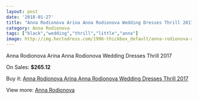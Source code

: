 ```yaml
---
layout: post
date: '2018-01-27'
title: "Anna Rodionova Arina Anna Rodionova Wedding Dresses Thrill 2017"
category: Anna Rodionova
tags: ["black","wedding","thrill","little","anna"]
image: http://img.hectodress.com/1996-thickbox_default/anna-rodionova-arina-anna-rodionova-wedding-dresses-thrill-2013.jpg
---
```

Anna Rodionova Arina Anna Rodionova Wedding Dresses Thrill 2017

On Sales: **$265.12**
<a href="https://www.hectodress.com/anna-rodionova/1253-anna-rodionova-arina-anna-rodionova-wedding-dresses-thrill-2013.html"><amp-img layout="responsive" width="600" height="600" src="//img.hectodress.com/1996-thickbox_default/anna-rodionova-arina-anna-rodionova-wedding-dresses-thrill-2013.jpg" alt="Anna Rodionova Arina Anna Rodionova Wedding Dresses Thrill 2017 0" /></a>
<a href="https://www.hectodress.com/anna-rodionova/1253-anna-rodionova-arina-anna-rodionova-wedding-dresses-thrill-2013.html"><amp-img layout="responsive" width="600" height="600" src="//img.hectodress.com/1998-thickbox_default/anna-rodionova-arina-anna-rodionova-wedding-dresses-thrill-2013.jpg" alt="Anna Rodionova Arina Anna Rodionova Wedding Dresses Thrill 2017 1" /></a>
<a href="https://www.hectodress.com/anna-rodionova/1253-anna-rodionova-arina-anna-rodionova-wedding-dresses-thrill-2013.html"><amp-img layout="responsive" width="600" height="600" src="//img.hectodress.com/1997-thickbox_default/anna-rodionova-arina-anna-rodionova-wedding-dresses-thrill-2013.jpg" alt="Anna Rodionova Arina Anna Rodionova Wedding Dresses Thrill 2017 2" /></a>

Buy it: [Anna Rodionova Arina Anna Rodionova Wedding Dresses Thrill 2017](https://www.hectodress.com/anna-rodionova/1253-anna-rodionova-arina-anna-rodionova-wedding-dresses-thrill-2013.html "Anna Rodionova Arina Anna Rodionova Wedding Dresses Thrill 2017")

View more: [Anna Rodionova](https://www.hectodress.com/17-anna-rodionova "Anna Rodionova")